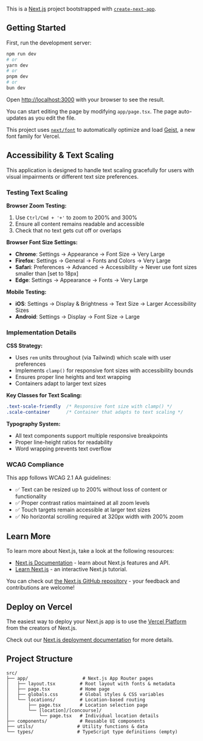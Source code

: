 This is a [Next.js](https://nextjs.org) project bootstrapped with [`create-next-app`](https://nextjs.org/docs/app/api-reference/cli/create-next-app).

## Getting Started

First, run the development server:

```bash
npm run dev
# or
yarn dev
# or
pnpm dev
# or
bun dev
```

Open [http://localhost:3000](http://localhost:3000) with your browser to see the result.

You can start editing the page by modifying `app/page.tsx`. The page auto-updates as you edit the file.

This project uses [`next/font`](https://nextjs.org/docs/app/building-your-application/optimizing/fonts) to automatically optimize and load [Geist](https://vercel.com/font), a new font family for Vercel.

## Accessibility & Text Scaling

This application is designed to handle text scaling gracefully for users with visual impairments or different text size preferences.

### Testing Text Scaling

**Browser Zoom Testing:**
1. Use `Ctrl/Cmd + '+'` to zoom to 200% and 300%
2. Ensure all content remains readable and accessible
3. Check that no text gets cut off or overlaps

**Browser Font Size Settings:**
- **Chrome**: Settings → Appearance → Font Size → Very Large
- **Firefox**: Settings → General → Fonts and Colors → Very Large  
- **Safari**: Preferences → Advanced → Accessibility → Never use font sizes smaller than [set to 18px]
- **Edge**: Settings → Appearance → Fonts → Very Large

**Mobile Testing:**
- **iOS**: Settings → Display & Brightness → Text Size → Larger Accessibility Sizes
- **Android**: Settings → Display → Font Size → Large

### Implementation Details

**CSS Strategy:**
- Uses `rem` units throughout (via Tailwind) which scale with user preferences
- Implements `clamp()` for responsive font sizes with accessibility bounds
- Ensures proper line heights and text wrapping
- Containers adapt to larger text sizes

**Key Classes for Text Scaling:**
```css
.text-scale-friendly  /* Responsive font size with clamp() */
.scale-container      /* Container that adapts to text scaling */
```

**Typography System:**
- All text components support multiple responsive breakpoints
- Proper line-height ratios for readability
- Word wrapping prevents text overflow

### WCAG Compliance

This app follows WCAG 2.1 AA guidelines:
- ✅ Text can be resized up to 200% without loss of content or functionality
- ✅ Proper contrast ratios maintained at all zoom levels
- ✅ Touch targets remain accessible at larger text sizes
- ✅ No horizontal scrolling required at 320px width with 200% zoom

## Learn More

To learn more about Next.js, take a look at the following resources:

- [Next.js Documentation](https://nextjs.org/docs) - learn about Next.js features and API.
- [Learn Next.js](https://nextjs.org/learn) - an interactive Next.js tutorial.

You can check out [the Next.js GitHub repository](https://github.com/vercel/next.js) - your feedback and contributions are welcome!

## Deploy on Vercel

The easiest way to deploy your Next.js app is to use the [Vercel Platform](https://vercel.com/new?utm_medium=default-template&filter=next.js&utm_source=create-next-app&utm_campaign=create-next-app-readme) from the creators of Next.js.

Check out our [Next.js deployment documentation](https://nextjs.org/docs/app/building-your-application/deploying) for more details.

## Project Structure

```
src/
├── app/                    # Next.js App Router pages
│   ├── layout.tsx         # Root layout with fonts & metadata
│   ├── page.tsx           # Home page
│   ├── globals.css        # Global styles & CSS variables
│   └── locations/         # Location-based routing
│       ├── page.tsx       # Location selection page
│       └── [location]/[concourse]/
│           └── page.tsx   # Individual location details
├── components/            # Reusable UI components
├── utils/                # Utility functions & data
└── types/                # TypeScript type definitions (empty)
```
